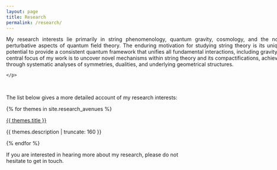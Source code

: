 ```yaml
---
layout: page
title: Research
permalink: /research/
---
```

<div style="width: 750px;">
   <p align="justify">
    My research interests lie primarily in string phenomenology, quantum gravity, cosmology, and the non-perturbative aspects of quantum field theory. The enduring motivation for studying string theory is its unique potential to provide a consistent quantum framework that unifies all fundamental interactions, including gravity. A central focus of my work is to uncover novel mechanisms within string theory and its compactifications, achieved through systematic analyses of symmetries, dualities, and underlying geometrical structures.
    
    </p>
</div>
<br>



The list below gives a more detailed account of my research interests:

{% for themes in site.research_avenues %}

<a href="{{ themes.url | prepend: site.baseurl }}">
    {{ themes.title }}
</a>

<p class="post-excerpt">{{ themes.description | truncate: 160 }}</p>

{% endfor %}

If you are interested in hearing more about my research, please do not hesitate to get in touch.


